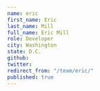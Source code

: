 ```yaml
---
name: eric
first_name: Eric
last_name: Mill
full_name: Eric Mill
role: Developer
city: Washington
state: D.C.
github: 
twitter: 
redirect_from: "/team/eric/"
published: true
---
```


